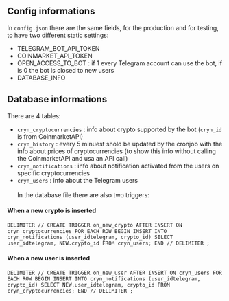 ## Config informations

In `config.json` there are the same fields, for the production and for testing, to have two different static settings:
- TELEGRAM_BOT_API_TOKEN
- COINMARKET_API_TOKEN
- OPEN_ACCESS_TO_BOT : if 1 every Telegram account can use the bot, if is 0 the bot is closed to new users
- DATABASE_INFO

## Database informations
There are 4 tables:
- `cryn_cryptocurrencies` : info about crypto supported by the bot (`cryn_id` is from CoinmarketAPI)
- `cryn_history` : every 5 minuest shold be updated by the cronjob with the info about prices of cryptocurrencies (to show this info without calling the CoinmarketAPI and usa an API call)
- `cryn_notifications` : info about notification activated from the users on specific cryptocurrencies
- `cryn_users` : info about the Telegram users
<br><br>
In the database file there are also two triggers:

#### When a new crypto is inserted
`DELIMITER //
CREATE TRIGGER on_new_crypto
AFTER INSERT ON cryn_cryptocurrencies
FOR EACH ROW
BEGIN
  INSERT INTO cryn_notifications (user_idtelegram, crypto_id)
	SELECT user_idtelegram, NEW.crypto_id FROM cryn_users;
END //
DELIMITER ;`

#### When a new user is inserted
`DELIMITER //
CREATE TRIGGER on_new_user
AFTER INSERT ON cryn_users
FOR EACH ROW
BEGIN
  INSERT INTO cryn_notifications (user_idtelegram, crypto_id)
  SELECT NEW.user_idtelegram, crypto_id FROM cryn_cryptocurrencies;
END //
DELIMITER ;`